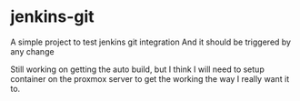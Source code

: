 # jenkins-git

A simple project to test jenkins git integration
And it should be triggered by any change

Still working on getting the auto build, but 
I think I will need to setup container on the 
proxmox server to get the working the way I
really want it to.
